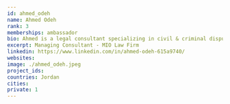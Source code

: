 ```yaml
---
id: ahmed_odeh
name: Ahmed Odeh
rank: 3
memberships: ambassador
bio: Ahmed is a legal consultant specializing in civil & criminal dispute resolution in the UAE. Areas of practice also include commercial, real estate, arbitration and labour. Ahmed also has showcased proven results in managing legal teams in litigation and corporate services, fostering teamwork for projects such as due diligence and client reporting. He is also the author of knowyourrights.dubizzle.com
excerpt: Managing Consultant - MIO Law Firm
linkedin: https://www.linkedin.com/in/ahmed-odeh-615a9740/
websites: 
image: ./ahmed_odeh.jpeg
project_ids: 
countries: Jordan
cities: 
private: 1
---
```


